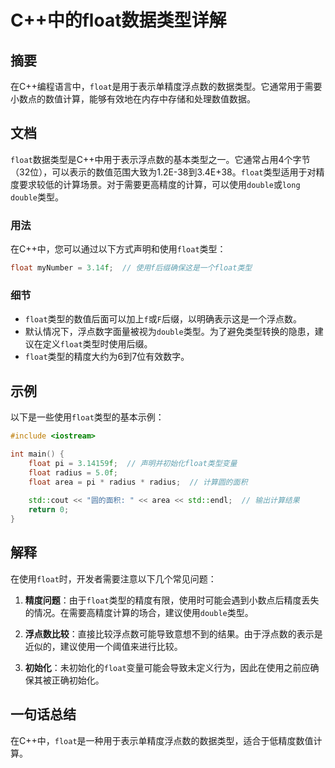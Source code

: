 <!--
Meta Description: # C++中的float数据类型详解 ## 摘要 在C++编程语言中，`float`是用于表示单精度浮点数的数据类型。它通常用于需要小数点的数值计算，能够有效地在内存中存储和处理数值数据。 ## 文档 `float`数据类型是C++中用于表示浮点数的基本类型之一。它通常占用4个字节（32位），可以表...
Meta Keywords: float, double, radius, cpp, area
-->

# C++中的float数据类型详解

## 摘要
在C++编程语言中，`float`是用于表示单精度浮点数的数据类型。它通常用于需要小数点的数值计算，能够有效地在内存中存储和处理数值数据。

## 文档
`float`数据类型是C++中用于表示浮点数的基本类型之一。它通常占用4个字节（32位），可以表示的数值范围大致为1.2E-38到3.4E+38。`float`类型适用于对精度要求较低的计算场景。对于需要更高精度的计算，可以使用`double`或`long double`类型。

### 用法
在C++中，您可以通过以下方式声明和使用`float`类型：

```cpp
float myNumber = 3.14f;  // 使用f后缀确保这是一个float类型
```

### 细节
- `float`类型的数值后面可以加上`f`或`F`后缀，以明确表示这是一个浮点数。
- 默认情况下，浮点数字面量被视为`double`类型。为了避免类型转换的隐患，建议在定义`float`类型时使用后缀。
- `float`类型的精度大约为6到7位有效数字。

## 示例
以下是一些使用`float`类型的基本示例：

```cpp
#include <iostream>

int main() {
    float pi = 3.14159f;  // 声明并初始化float类型变量
    float radius = 5.0f;
    float area = pi * radius * radius;  // 计算圆的面积
    
    std::cout << "圆的面积: " << area << std::endl;  // 输出计算结果
    return 0;
}
```

## 解释
在使用`float`时，开发者需要注意以下几个常见问题：

1. **精度问题**：由于`float`类型的精度有限，使用时可能会遇到小数点后精度丢失的情况。在需要高精度计算的场合，建议使用`double`类型。
  
2. **浮点数比较**：直接比较浮点数可能导致意想不到的结果。由于浮点数的表示是近似的，建议使用一个阈值来进行比较。

3. **初始化**：未初始化的`float`变量可能会导致未定义行为，因此在使用之前应确保其被正确初始化。

## 一句话总结
在C++中，`float`是一种用于表示单精度浮点数的数据类型，适合于低精度数值计算。
